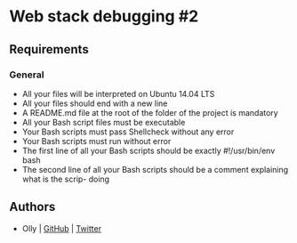# Web stack debugging #2

## Requirements
### General

- All your files will be interpreted on Ubuntu 14.04 LTS
- All your files should end with a new line
- A README.md file at the root of the folder of the project is mandatory
- All your Bash script files must be executable
- Your Bash scripts must pass Shellcheck without any error
- Your Bash scripts must run without error
- The first line of all your Bash scripts should be exactly #!/usr/bin/env bash
- The second line of all your Bash scripts should be a comment explaining what is the scrip- doing

## Authors
* Olly | [GitHub](https://github.com/ollyimanishimwe) | [Twitter](https://twitter.com/ollyImanishimwe)